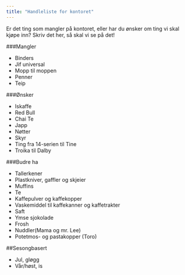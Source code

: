 ```yaml
---
title: "Handleliste for kontoret"
---
```


Er det ting som mangler på kontoret, eller har du ønsker om ting vi skal kjøpe inn? Skriv det her, så skal vi se på det!

###Mangler

- Binders
- Jif universal
- Mopp til moppen
- Penner
- Teip

###Ønsker

- Iskaffe
- Red Bull
- Chai Te
- Japp
- Nøtter
- Skyr
- Ting fra 14-serien til Tine
- Troika til Dalby

###Budre ha

- Tallerkener
- Plastkniver, gaffler og skjeier
- Muffins
- Te
- Kaffepulver og kaffekopper
- Vaskemiddel til kaffekanner og kaffetrakter
- Saft
- Ymse sjokolade
- Frosh
- Nuddler(Mama og mr. Lee)
- Potetmos- og pastakopper (Toro)

##Sesongbasert
- Jul, gløgg
- Vår/høst, is
